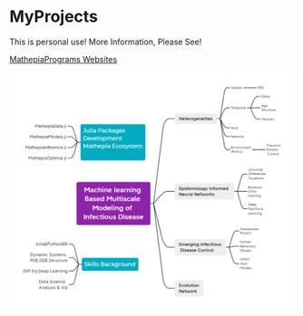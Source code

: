 # MyProjects

This is personal use!
More Information, Please See!

[MathepiaPrograms Websites](https://mathepia.github.io/MathepiaPrograms/)

![My Projects](https://github.com/Song921012/MyCV/blob/master/MyProjects.png)


